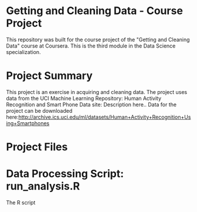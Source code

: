 # Getting and Cleaning Data - Course Project
This repository was built for the course project of the "Getting and Cleaning Data" course at Coursera.  This is the third module in the Data Science specialization.

# Project Summary
This project is an exercise in acquiring and cleaning data. The project uses data from the UCI Machine Learning Repository: Human Activity Recognition and Smart Phone Data site: Description here.. Data for the project can be downloaded here:http://archive.ics.uci.edu/ml/datasets/Human+Activity+Recognition+Using+Smartphones

# Project Files
# Data Processing Script: run_analysis.R
The R script 
